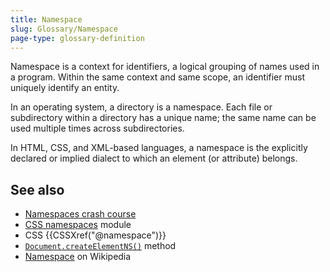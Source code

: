 ```yaml
---
title: Namespace
slug: Glossary/Namespace
page-type: glossary-definition
---
```




Namespace is a context for identifiers, a logical grouping of names used in a program. Within the same context and same scope, an identifier must uniquely identify an entity.

In an operating system, a directory is a namespace. Each file or subdirectory within a directory has a unique name; the same name can be used multiple times across subdirectories.

In HTML, CSS, and XML-based languages, a namespace is the explicitly declared or implied dialect to which an element (or attribute) belongs.

## See also

- [Namespaces crash course](/Web/SVG/Namespaces_Crash_Course)
- [CSS namespaces](/Web/CSS/CSS_namespaces) module
- CSS {{CSSXref("@namespace")}}
- [`Document.createElementNS()`](/Web/API/Document/createElementNS) method
- [Namespace](https://en.wikipedia.org/wiki/Namespace) on Wikipedia
